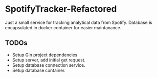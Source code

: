 # SpotifyTracker-Refactored
Just a small service for tracking analytical data from Spotify. Database is encapsulated in docker container for easier maintanance.

## TODOs
- Setup Gin project dependencies
- Setup server, add initial get request. 
- Setup database connection service.
- Setup database container.
